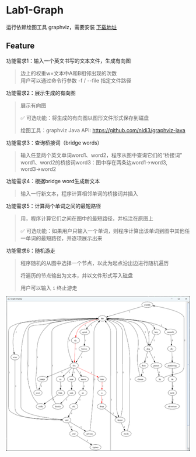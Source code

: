 # Lab1-Graph

运行依赖绘图工具 graphviz，需要安装 [下载地址](https://graphviz.org/download/)

## Feature

功能需求1：输入一个英文书写的文本文件，生成有向图

> 边上的权重w=文本中A和B相邻出现的次数  
> 用户可以通过命令行参数 -f / --file 指定文件路径

功能需求2：展示生成的有向图

> 展示有向图
> 
> ✅ 可选功能：将生成的有向图以图形文件形式保存到磁盘  
> 
> 绘图工具：graphviz
> Java API: https://github.com/nidi3/graphviz-java

功能需求3：查询桥接词（bridge words）

> 输入任意两个英文单词word1、word2，程序从图中查询它们的“桥接词”  
> word1、word2的桥接词word3：图中存在两条边word1→word3, word3→word2

功能需求4：根据bridge word生成新文本

> 输入一行新文本，程序计算相邻单词的桥接词并插入

功能需求5：计算两个单词之间的最短路径

> 用，程序计算它们之间在图中的最短路径，并标注在原图上
> 
> ✅ 可选功能：如果用户只输入一个单词，则程序计算出该单词到图中其他任一单词的最短路径，并逐项展示出来

功能需求6：随机游走

> 程序随机的从图中选择一个节点，以此为起点沿出边进行随机遍历
> 
> 将遍历的节点输出为文本，并以文件形式写入磁盘
> 
> 用户可以输入 `i` 终止游走

![img.png](readme_img/img.png)